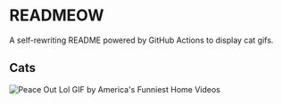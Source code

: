 # READMEOW

A self-rewriting README powered by GitHub Actions to display cat gifs.

## Cats

![Peace Out Lol GIF by America's Funniest Home Videos](https://media4.giphy.com/media/l4KibK3JwaVo0CjDO/200.gif?cid=9acd02dat57lbs9e9q41x00r24f700ukki9i8fddqrjt8e00&ep=v1_gifs_search&rid=200.gif&ct=g)
